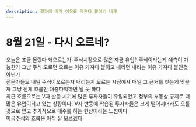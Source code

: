 ```yaml
---
description: 결과에 따라 이유를 가져다 붙이기 나름
---
```


# 8월 21일 - 다시 오르네?

오늘은 조금 올랐다 왜오르는가-주식시장으로 많은 자금 유입? 주식이라는게 예측이 가능한가 그냥 주식 오르면 오르는 이유 가져다 붙이고 내리면 내리는 이유 가져다 붙인것 아닌가   
전문가들도 내일 주식이오르는지 내리는지 모르는 시장에서 매일 그 근거를 찾는게 맞을까 그냥 전체 흐름만 대충파악하면 될 듯 하다   
최근 흐름으로는 V자 반등 시기에 많은 투자자들이 유입되었고 정부의 부동상 규제로 더 많은 유입이되고 있는 상황이다. V자 반등에 학습된 투자자들은 크게 떨어지더라도 오를 것으로 믿고 추가적으로 매수를 하는 현상이라는 느낌이다   
미국주식의 흐름은 아직 잘 모르겠다

